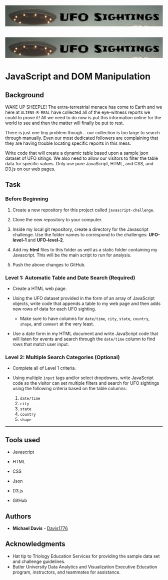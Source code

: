 # <p align="center"> ![UFO Sightings](UFO-level-1/Static/images/UFOScreenshot.png) </p>

![UFO Sightings](UFO-level-1/Static/images/UFOScreenshot.png)

# JavaScript and DOM Manipulation

## Background

WAKE UP SHEEPLE! The extra-terrestrial menace has come to Earth and we here at `ALIENS-R-REAL` have collected all of the eye-witness reports we could to prove it! All we need to do now is put this information online for the world to see and then the matter will finally be put to rest.

There is just one tiny problem though... our collection is too large to search through manually. Even our most dedicated followers are complaining that they are having trouble locating specific reports in this mess.

Write code that will create a dynamic table based upon a sample json dataset of UFO sitings. We also need to allow our visitors to filter the table data for specific values. Only use pure JavaScript, HTML, and CSS, and D3.js on our web pages.

## Task

### Before Beginning

1. Create a new repository for this project called `javascript-challenge`.

2. Clone the new repository to your computer.

3. Inside my local git repository, create a directory for the Javascript challenge. Use the folder names to correspond to the challenges: **UFO-level-1** and **UFO-level-2**.

4. Add my **html** files to this folder as well as a static folder containing my Javascript. This will be the main script to run for analysis.

5. Push the above changes to GitHub.

### Level 1: Automatic Table and Date Search (Required)

* Create a HTML web page.

* Using the UFO dataset provided in the form of an array of JavaScript objects, write code that appends a table to my web page and then adds new rows of data for each UFO sighting.

  * Make sure to have columns for `date/time`, `city`, `state`, `country`, `shape`, and `comment` at the very least.

* Use a date form in my HTML document and write JavaScript code that will listen for events and search through the `date/time` column to find rows that match user input.

### Level 2: Multiple Search Categories (Optional)

* Complete all of Level 1 criteria.

* Using multiple `input` tags and/or select dropdowns, write JavaScript code so the visitor can set multiple filters and search for UFO sightings using the following criteria based on the table columns:

  1. `date/time`
  2. `city`
  3. `state`
  4. `country`
  5. `shape`

- - -
## Tools used

* Javascript

* HTML

* CSS

* Json

* D3.js

* GitHub

## Authors

* **Michael Davis** - [Davis1776](https://github.com/Davis1776)

## Acknowledgments

* Hat tip to Triology Education Services for providing the sample data set and challenge guidelines.
* Butler University Data Analytics and Visualization Executive Education program, instructors, and teammates for assistance.